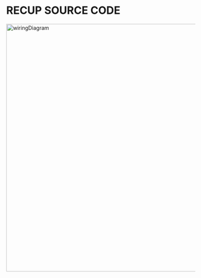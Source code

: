 # RECUP SOURCE CODE

<img width="660" alt="wiringDiagram" src="https://github.com/user-attachments/assets/a151bc55-831c-4e22-9985-2280413cb46b" />
